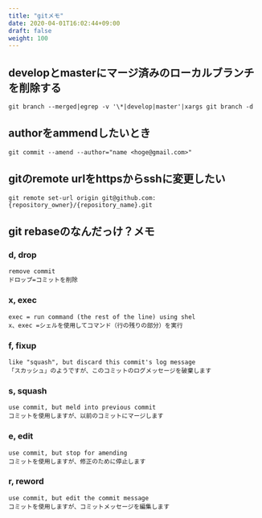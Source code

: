```yaml
---
title: "gitメモ"
date: 2020-04-01T16:02:44+09:00
draft: false
weight: 100
---
```


## developとmasterにマージ済みのローカルブランチを削除する

```
git branch --merged|egrep -v '\*|develop|master'|xargs git branch -d
```

## authorをammendしたいとき

```
git commit --amend --author="name <hoge@gmail.com>"
```

## gitのremote urlをhttpsからsshに変更したい

```
git remote set-url origin git@github.com:{repository_owner}/{repository_name}.git
```

## git rebaseのなんだっけ？メモ

### d, drop


```
remove commit
ドロップ=コミットを削除
```

### x, exec

```
exec = run command (the rest of the line) using shel
x、exec =シェルを使用してコマンド（行の残りの部分）を実行
```

### f, fixup

```
like "squash", but discard this commit's log message
「スカッシュ」のようですが、このコミットのログメッセージを破棄します
```

### s, squash

```
use commit, but meld into previous commit
コミットを使用しますが、以前のコミットにマージします
```

### e, edit

```
use commit, but stop for amending
コミットを使用しますが、修正のために停止します
```

### r, reword

```
use commit, but edit the commit message
コミットを使用しますが、コミットメッセージを編集します
```

